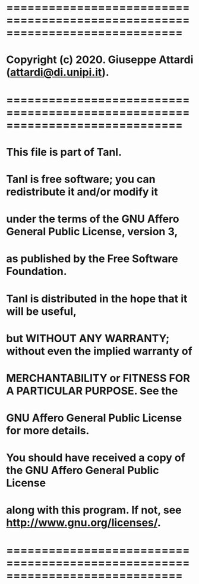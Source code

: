 # =============================================================================
#  Copyright (c) 2020. Giuseppe Attardi (attardi@di.unipi.it).
# =============================================================================
#  This file is part of Tanl.
#
#  Tanl is free software; you can redistribute it and/or modify it
#  under the terms of the GNU Affero General Public License, version 3,
#  as published by the Free Software Foundation.
#
#  Tanl is distributed in the hope that it will be useful,
#  but WITHOUT ANY WARRANTY; without even the implied warranty of
#  MERCHANTABILITY or FITNESS FOR A PARTICULAR PURPOSE.  See the
#  GNU Affero General Public License for more details.
#
#  You should have received a copy of the GNU Affero General Public License
#  along with this program.  If not, see <http://www.gnu.org/licenses/>.
# =============================================================================

